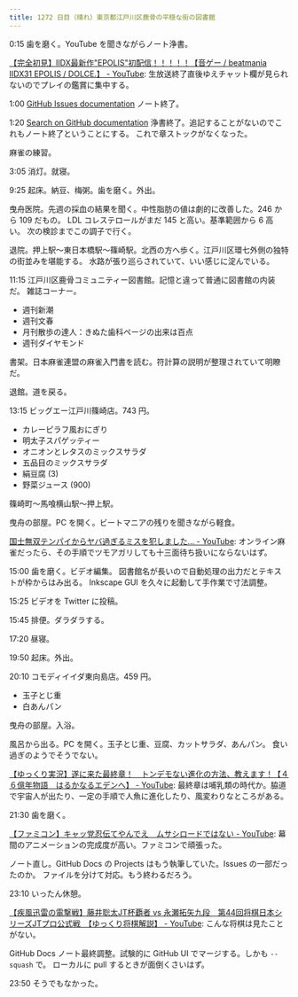 ```yaml
---
title: 1272 日目（晴れ）東京都江戸川区鹿骨の平穏な街の図書館
---
```


0:15 歯を磨く。YouTube を聞きながらノート浄書。

[【完全初見】IIDX最新作"EPOLIS"初配信！！！！！【音ゲー / beatmania IIDX31 EPOLIS / DOLCE.】 - YouTube](https://www.youtube.com/watch?v=f2nYkSNYyiw):
生放送終了直後ゆえチャット欄が見られないのでプレイの鑑賞に集中する。

1:00 [GitHub Issues documentation](https://docs.github.com/en/issues)
ノート終了。

1:20 [Search on GitHub documentation](https://docs.github.com/en/search-github)
浄書終了。追記することがないのでこれもノート終了ということにする。
これで章ストックがなくなった。

麻雀の練習。

3:05 消灯。就寝。

9:25 起床。納豆、梅粥。歯を磨く。外出。

曳舟医院。先週の採血の結果を聞く。中性脂肪の値は劇的に改善した。246 から 109 だもの。
LDL コレステロールがまだ 145 と高い。基準範囲から 6 高い。
次の検診までこの調子で行く。

退院。押上駅～東日本橋駅～篠崎駅。北西の方へ歩く。江戸川区環七外側の独特の街並みを堪能する。
水路が張り巡らされていて、いい感じに淀んでいる。

11:15 江戸川区鹿骨コミュニティー図書館。記憶と違って普通に図書館の内装だ。
雑誌コーナー。

* 週刊新潮
* 週刊文春
* 月刊散歩の達人：きぬた歯科ページの出来は百点
* 週刊ダイヤモンド

書架。日本麻雀連盟の麻雀入門書を読む。符計算の説明が整理されていて明瞭だ。

退館。道を戻る。

13:15 ビッグエー江戸川篠崎店。743 円。

* カレーピラフ風おにぎり
* 明太子スパゲッティー
* オニオンとレタスのミックスサラダ
* 五品目のミックスサラダ
* 絹豆腐 (3)
* 野菜ジュース (900)

篠崎町～馬喰横山駅～押上駅。

曳舟の部屋。PC を開く。ビートマニアの残りを聞きながら軽食。

[国士無双テンパイからヤバ過ぎるミスを犯しました… - YouTube](https://www.youtube.com/watch?v=D9y6F0AeF3E):
オンライン麻雀だったら、その手順でツモアガリしても十三面待ち扱いにならないはず。

15:00 歯を磨く。ビデオ編集。
図書館名が長いので自動処理の出力だとテキストが枠からはみ出る。
Inkscape GUI を久々に起動して手作業で寸法調整。

15:25 ビデオを Twitter に投稿。

15:45 排便。ダラダラする。

17:20 昼寝。

19:50 起床。外出。

20:10 コモディイイダ東向島店。459 円。

* 玉子とじ重
* 白あんパン

曳舟の部屋。入浴。

風呂から出る。PC を開く。玉子とじ重、豆腐、カットサラダ、あんパン。
食い過ぎのようでそうでない。

[【ゆっくり実況】遂に来た最終章！　トンデモない進化の方法、教えます！【４６億年物語　はるかなるエデンへ】 - YouTube](https://www.youtube.com/watch?v=PPi9s9KFBDg):
最終章は哺乳類の時代か。脇道で宇宙人が出たり、一定の手順で人魚に進化したり、風変わりなところがある。

21:30 歯を磨く。

[【ファミコン】キャッ党忍伝てやんでえ　ムサシロードではない - YouTube](https://www.youtube.com/watch?v=zMaYDACFeAM):
幕間のアニメーションの完成度が高い。ファミコンで頑張った。

ノート直し。GitHub Docs の Projects はもう執筆していた。Issues の一部だったのか。
ファイルを分けて対応。もう終わるだろう。

23:10 いったん休憩。

[【疾風迅雷の電撃戦】藤井聡太JT杯覇者 vs 永瀬拓矢九段　第44回将棋日本シリーズJTプロ公式戦　【ゆっくり将棋解説】 - YouTube](https://www.youtube.com/watch?v=ToKmPmLOXVE):
こんな将棋は見たことがない。

GitHub Docs ノート最終調整。試験的に GitHub UI でマージする。しかも `--squash` で。
ローカルに pull するときが面倒くさいはず。

23:50 そうでもなかった。
